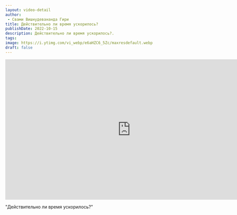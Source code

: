 ```yaml
---
layout: video-detail
author:
 - Свами Вишнудевананда Гири
title: Действительно ли время ускорилось?
publishDate: 2022-10-15
description: Действительно ли время ускорилось?. 
tags: 
image: https://i.ytimg.com/vi_webp/e6aHZC6_5Zc/maxresdefault.webp
draft: false
---
```


<iframe width="790" height="444" src="https://www.youtube.com/embed/e6aHZC6_5Zc" frameborder="0" allowfullscreen=""></iframe> 

  "Действительно ли время ускорилось?"

  

 